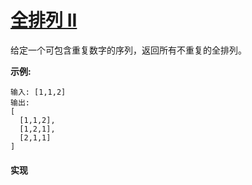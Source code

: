 # [全排列 II](https://leetcode-cn.com/problems/permutations-ii/description/)

给定一个可包含重复数字的序列，返回所有不重复的全排列。

**示例:**
```
输入: [1,1,2]
输出:
[
  [1,1,2],
  [1,2,1],
  [2,1,1]
]
```

#### 实现
